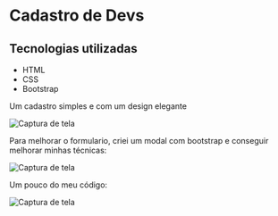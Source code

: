 
# Cadastro de Devs


## Tecnologias utilizadas
<ul>
<li>HTML</li>
<li>CSS</li>
<li>Bootstrap</li>
</ul>

<p>Um cadastro simples e com um design elegante</p>

![Captura de tela](https://github.com/gabrielg4/cadastro-de-devs/blob/main/1.png)

Para melhorar o formulario, criei um modal com bootstrap e conseguir melhorar minhas técnicas:

![Captura de tela](https://github.com/gabrielg4/cadastro-de-devs/blob/main/2.png)


Um pouco do meu código: 

![Captura de tela](https://github.com/gabrielg4/cadastro-de-devs/blob/main/4.png)
